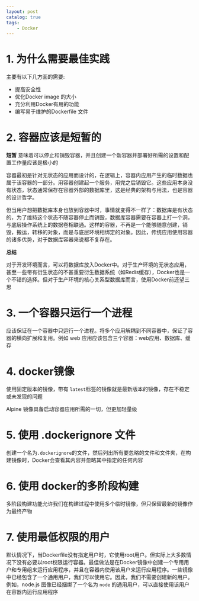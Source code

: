 ```yaml
---
layout: post   	
catalog: true 	
tags:
    - Docker
---
```


# 1. 为什么需要最佳实践

主要有以下几方面的需要:

- 提高安全性
- 优化Docker image 的大小
- 充分利用Docker有用的功能
- 编写易于维护的Dockerfile 文件

# 2. 容器应该是短暂的

**短暂** 意味着可以停止和销毁容器，并且创建一个新容器并部署好所需的设置和配置工作量应该是极小的

容器最初是针对无状态的应用而设计的，在逻辑上，容器内应用产生的临时数据也属于该容器的一部分。用容器创建起一个服务，用完之后销毁它。这些应用本身没有状态，状态通常保存在容器外部的数据库里，这是经典的架构与用法，也是容器的设计哲学。  
  
但当用户想把数据库本身也放到容器中时，事情就变得不一样了：数据库是有状态的，为了维持这个状态不随容器停止而销毁，数据库容器需要在容器上打一个洞，与底层操作系统上的数据卷相联通。这样的容器，不再是一个能够随意创建，销毁，搬运，转移的对象，而是与底层环境相绑定的对象。因此，传统应用使用容器的诸多优势，对于数据库容器来说都不复存在。

**总结**

对于开发环境而言，可以将数据库放入Docker中。对于生产环境的无状态应用，甚至一些带有衍生状态的不甚重要衍生数据系统（如Redis缓存），Docker也是一个不错的选择。但对于生产环境的核心关系型数据库而言，使用Docker前还望三思

# 3. 一个容器只运行一个进程

应该保证在一个容器中只运行一个进程。将多个应用解耦到不同容器中，保证了容器的横向扩展和复用。例如 web 应用应该包含三个容器：web应用、数据库、缓存
# 4. docker镜像

使用固定版本的镜像，带有 `latest`标签的镜像就是最新版本的镜像，存在不稳定或未发现的问题

Alpine 镜像具备启动容器应用所需的一切，但更加轻量级

# 5. 使用 .dockerignore 文件

创建一个名为`.dockerignore`的文件，然后列出所有要忽略的文件和文件夹，在构建镜像时，Docker会查看其内容并忽略其中指定的任何内容

# 6. 使用 docker的多阶段构建

多阶段构建功能允许我们在构建过程中使用多个临时镜像，但只保留最新的镜像作为最终产物

# 7. 使用最低权限的用户

默认情况下，当Dockerfile没有指定用户时，它使用root用户。但实际上大多数情况下没有必要以root权限运行容器。最佳做法是在Docker镜像中创建一个专用用户和专用组来运行应用程序，并且在容器内使用该用户来运行应用程序。一些镜像中已经包含了一个通用用户，我们可以使用它。因此，我们不需要创建新的用户。例如，node.js 图像已经捆绑了一个名为 `node` 的通用用户，可以直接使用该用户在容器内运行应用程序